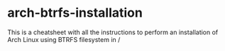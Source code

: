 # arch-btrfs-installation
This is a cheatsheet with all the instructions to perform an installation of Arch Linux using BTRFS filesystem in /

